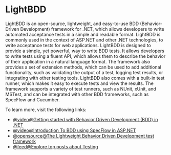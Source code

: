 # LightBDD

LightBDD is an open-source, lightweight, and easy-to-use BDD (Behavior-Driven Development) framework for .NET, which allows developers to write automated acceptance tests in a simple and readable format. LightBDD is commonly used in the context of ASP.NET and other .NET technologies, to write acceptance tests for web applications. LightBDD is designed to provide a simple, yet powerful, way to write BDD tests. It allows developers to write tests using a fluent API, which allows them to describe the behavior of their application in a natural language format. The framework also provides a set of extension methods, which can be used to add additional functionality, such as validating the output of a test, logging test results, or integrating with other testing tools. LightBDD also comes with a built-in test runner, which makes it easy to execute tests and view the results. The framework supports a variety of test runners, such as NUnit, xUnit, and MSTest, and can be integrated with other BDD frameworks, such as SpecFlow and Cucumber.

To learn more, visit the following links:

- [@video@Getting started with Behavior Driven Development (BDD) in .NET](https://www.youtube.com/watch?v=EEeVU0z26u0)
- [@video@Introduction To BDD using SpecFlow in ASP.NET](https://www.youtube.com/watch?v=8KPrhBqZ-kk)
- [@opensource@The Lightweight Behavior Driven Development test framework](https://github.com/LightBDD/LightBDD)
- [@feed@Explore top posts about Testing](https://app.daily.dev/tags/testing?ref=roadmapsh)
